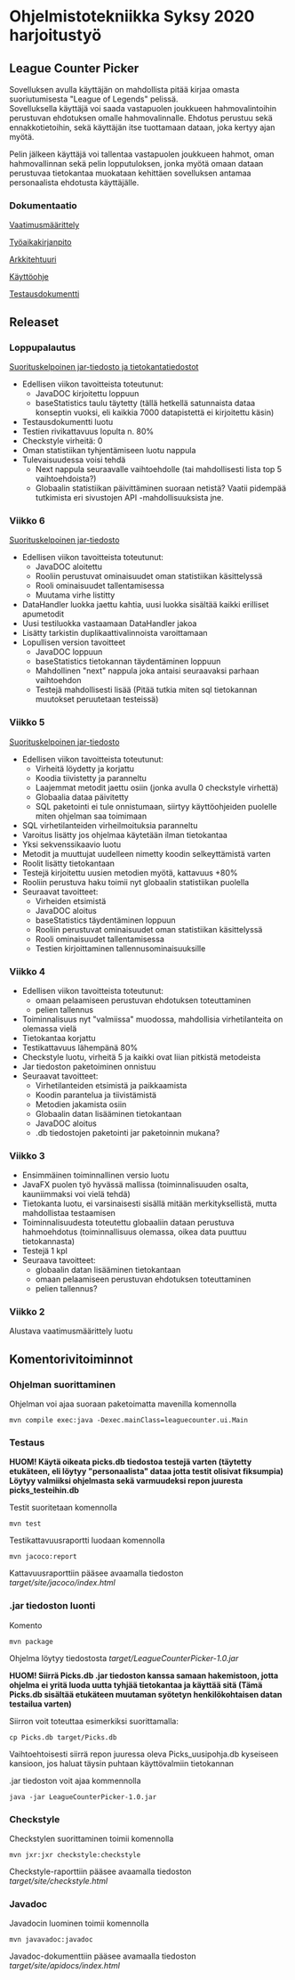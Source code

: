 # Ohjelmistotekniikka Syksy 2020 harjoitustyö

## League Counter Picker

Sovelluksen avulla käyttäjän on mahdollista pitää kirjaa omasta suoriutumisesta "League of Legends" pelissä.  
Sovelluksella käyttäjä voi saada vastapuolen joukkueen hahmovalintoihin perustuvan ehdotuksen omalle hahmovalinnalle. Ehdotus perustuu sekä ennakkotietoihin, sekä käyttäjän itse tuottamaan dataan, joka kertyy ajan myötä.  
  
Pelin jälkeen käyttäjä voi tallentaa vastapuolen joukkueen hahmot, oman hahmovallinnan sekä pelin lopputuloksen, jonka myötä omaan dataan perustuvaa tietokantaa muokataan kehittäen sovelluksen antamaa personaalista ehdotusta käyttäjälle.

### Dokumentaatio 
  
  [Vaatimusmäärittely](https://github.com/EgoTastic/LeagueCounterPicker/blob/main/Dokumentaatio/vaatimusmäärittely.md)  
  
  [Työaikakirjanpito](https://github.com/EgoTastic/LeagueCounterPicker/blob/main/Dokumentaatio/työaikakirjanpito.md)  
  
  [Arkkitehtuuri](https://github.com/EgoTastic/LeagueCounterPicker/blob/main/Dokumentaatio/arkkitehtuuri.md)  
  
  [Käyttöohje](https://github.com/EgoTastic/LeagueCounterPicker/blob/main/Dokumentaatio/kayttoohje.md)  
  
  [Testausdokumentti](https://github.com/EgoTastic/LeagueCounterPicker/blob/main/Dokumentaatio/testaus.md)  

## Releaset
  
### Loppupalautus

  [Suorituskelpoinen jar-tiedosto ja tietokantatiedostot](https://github.com/EgoTastic/LeagueCounterPicker/releases/loppupalautus)

  * Edellisen viikon tavoitteista toteutunut:
    * JavaDOC kirjoitettu loppuun
    * baseStatistics taulu täytetty (tällä hetkellä satunnaista dataa konseptin vuoksi, eli kaikkia 7000 datapistettä ei kirjoitettu käsin)
  * Testausdokumentti luotu
  * Testien rivikattavuus lopulta n. 80%
  * Checkstyle virheitä: 0
  * Oman statistiikan tyhjentämiseen luotu nappula
  * Tulevaisuudessa voisi tehdä
    * Next nappula seuraavalle vaihtoehdolle (tai mahdollisesti lista top 5 vaihtoehdoista?)
    * Globaalin statistiikan päivittäminen suoraan netistä? Vaatii pidempää tutkimista eri sivustojen API -mahdollisuuksista jne.

### Viikko 6

  [Suorituskelpoinen jar-tiedosto](https://github.com/EgoTastic/LeagueCounterPicker/releases/viikko6)

* Edellisen viikon tavoitteista toteutunut:
  * JavaDOC aloitettu
  * Rooliin perustuvat ominaisuudet oman statistiikan käsittelyssä
  * Rooli ominaisuudet tallentamisessa
  * Muutama virhe listitty
* DataHandler luokka jaettu kahtia, uusi luokka sisältää kaikki erilliset apumetodit
* Uusi testiluokka vastaamaan DataHandler jakoa
* Lisätty tarkistin duplikaattivalinnoista varoittamaan
* Lopullisen version tavoitteet
  * JavaDOC loppuun
  * baseStatistics tietokannan täydentäminen loppuun
  * Mahdollinen "next" nappula joka antaisi seuraavaksi parhaan vaihtoehdon
  * Testejä mahdollisesti lisää (Pitää tutkia miten sql tietokannan muutokset peruutetaan testeissä)

### Viikko 5

  [Suorituskelpoinen jar-tiedosto](https://github.com/EgoTastic/LeagueCounterPicker/releases/viikko5)

* Edellisen viikon tavoitteista toteutunut:
  * Virheitä löydetty ja korjattu
  * Koodia tiivistetty ja paranneltu
  * Laajemmat metodit jaettu osiin (jonka avulla 0 checkstyle virhettä)
  * Globaalia dataa päivitetty
  * SQL paketointi ei tule onnistumaan, siirtyy käyttöohjeiden puolelle miten ohjelman saa toimimaan
* SQL virhetilanteiden virheilmoituksia paranneltu
* Varoitus lisätty jos ohjelmaa käytetään ilman tietokantaa
* Yksi sekvenssikaavio luotu
* Metodit ja muuttujat uudelleen nimetty koodin selkeyttämistä varten
* Roolit lisätty tietokantaan
* Testejä kirjoitettu uusien metodien myötä, kattavuus +80%
* Rooliin perustuva haku toimii nyt globaalin statistiikan puolella
* Seuraavat tavoitteet:
  * Virheiden etsimistä
  * JavaDOC aloitus
  * baseStatistics täydentäminen loppuun
  * Rooliin perustuvat ominaisuudet oman statistiikan käsittelyssä
  * Rooli ominaisuudet tallentamisessa
  * Testien kirjoittaminen tallennusominaisuuksille


### Viikko 4

* Edellisen viikon tavoitteista toteutunut:
  * omaan pelaamiseen perustuvan ehdotuksen toteuttaminen
  * pelien tallennus
* Toiminnalisuus nyt "valmiissa" muodossa, mahdollisia virhetilanteita on olemassa vielä
* Tietokantaa korjattu
* Testikattavuus lähempänä 80%
* Checkstyle luotu, virheitä 5 ja kaikki ovat liian pitkistä metodeista
* Jar tiedoston paketoiminen onnistuu
* Seuraavat tavoitteet:
  * Virhetilanteiden etsimistä ja paikkaamista
  * Koodin parantelua ja tiivistämistä
  * Metodien jakamista osiin
  * Globaalin datan lisääminen tietokantaan
  * JavaDOC aloitus
  * .db tiedostojen paketointi jar paketoinnin mukana?

### Viikko 3

* Ensimmäinen toiminnallinen versio luotu
* JavaFX puolen työ hyvässä mallissa (toiminnalisuuden osalta, kauniimmaksi voi vielä tehdä)
* Tietokanta luotu, ei varsinaisesti sisällä mitään merkityksellistä, mutta mahdollistaa testaamisen
* Toiminnalisuudesta toteutettu globaaliin dataan perustuva hahmoehdotus (toiminnallisuus olemassa, oikea data puuttuu tietokannasta)
* Testejä 1 kpl
* Seuraava tavoitteet: 
  * globaalin datan lisääminen tietokantaan
  * omaan pelaamiseen perustuvan ehdotuksen toteuttaminen
  * pelien tallennus?


### Viikko 2

Alustava vaatimusmäärittely luotu


## Komentorivitoiminnot

### Ohjelman suorittaminen

Ohjelman voi ajaa suoraan paketoimatta mavenilla komennolla

```
mvn compile exec:java -Dexec.mainClass=leaguecounter.ui.Main
```

### Testaus

**HUOM! Käytä oikeata picks.db tiedostoa testejä varten (täytetty etukäteen, eli löytyy "personaalista" dataa jotta testit olisivat fiksumpia) Löytyy valmiiksi ohjelmasta sekä varmuudeksi repon juuresta picks_testeihin.db**

Testit suoritetaan komennolla

```
mvn test
```

Testikattavuusraportti luodaan komennolla

```
mvn jacoco:report
```

Kattavuusraporttiin pääsee avaamalla tiedoston _target/site/jacoco/index.html_

### .jar tiedoston luonti

Komento

```
mvn package  
```

Ohjelma löytyy tiedostosta _target/LeagueCounterPicker-1.0.jar_

**HUOM! Siirrä Picks.db .jar tiedoston kanssa samaan hakemistoon, jotta ohjelma ei yritä luoda uutta tyhjää tietokantaa ja käyttää sitä (Tämä Picks.db sisältää etukäteen muutaman syötetyn henkilökohtaisen datan testailua varten)**

Siirron voit toteuttaa esimerkiksi suorittamalla:

```
cp Picks.db target/Picks.db
```

Vaihtoehtoisesti siirrä repon juuressa oleva Picks_uusipohja.db kyseiseen kansioon, jos haluat täysin puhtaan käyttövalmiin tietokannan  

.jar tiedoston voit ajaa kommennolla

```
java -jar LeagueCounterPicker-1.0.jar
```


### Checkstyle

Checkstylen suorittaminen toimii komennolla 

```
mvn jxr:jxr checkstyle:checkstyle
```

Checkstyle-raporttiin pääsee avaamalla tiedoston _target/site/checkstyle.html_


### Javadoc

Javadocin luominen toimii komennolla

```
mvn javavadoc:javadoc
```

Javadoc-dokumenttiin pääsee avamaalla tiedoston _target/site/apidocs/index.html_
